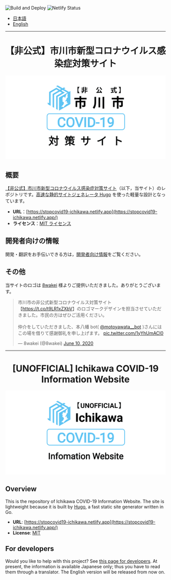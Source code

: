 ![Build and Deploy](https://github.com/Meiryo7743/COVID-19-Ichikawa/workflows/Build%20and%20Deploy/badge.svg)
![Netlify Status](https://api.netlify.com/api/v1/badges/b30d38da-34ef-424d-ac99-15754c78a693/deploy-status)

- [日本語](#非公式市川市新型コロナウイルス感染症対策サイト)
- [English](#unofficial-ichikawa-covid-19-information-website)

---
<h1 align="center">【非公式】市川市新型コロナウイルス感染症対策サイト</h1>

![【非公式】市川市新型コロナウイルス感染症対策サイト](/static/img/ogp_ja.png)

## 概要

[【非公式】市川市新型コロナウイルス感染症対策サイト](https://stopcovid19-ichikawa.netlify.app/)（以下，当サイト）のレポジトリです。[高速な静的サイトジェネレータ Hugo](https://gohugo.io/) を使った軽量な設計となっています。

- **URL**：[https://stopcovid19-ichikawa.netlify.app](https://stopcovid19-ichikawa.netlify.app/)
- **ライセンス**：[MIT ライセンス](./LICENSE)

## 開発者向けの情報

開発・翻訳をお手伝いできる方は，[開発者向け情報](https://github.com/Meiryo7743/COVID-19-Ichikawa/wiki/%E9%96%8B%E7%99%BA%E8%80%85%E5%90%91%E3%81%91%E6%83%85%E5%A0%B1)をご覧ください。

## その他

当サイトのロゴは [8wakei](https://twitter.com/8wakei) 様よりご提供いただきました。ありがとうございます。

> 市川市の非公式新型コロナウイルス対策サイト【<a href="https://t.co/t9LR1xZXbV">https://t.co/t9LR1xZXbV</a>】のロゴマークデザインを担当させていただきました。市民の方はぜひご活用ください。<br><br>仲介をしていただきました、本八幡 bot( <a href="https://twitter.com/motoyawata__bot?ref_src=twsrc%5Etfw">@motoyawata\_\_bot</a> )さんにはこの場を借りて感謝御礼を申し上げます。 <a href="https://t.co/1yYhUmACI0">pic.twitter.com/1yYhUmACI0</a></p>&mdash; 8wakei (@8wakei) <a href="https://twitter.com/8wakei/status/1270536608740077569?ref_src=twsrc%5Etfw">June 10, 2020</a>

---

<h1 align="center">[UNOFFICIAL] Ichikawa COVID-19 Information Website</h1>

![[UNOFFICIAL] Ichikawa COVID-19 Information Website](/static/img/ogp_en.png)

## Overview

This is the repository of Ichikawa COVID-19 Information Website. The site is lightweight because it is built by [Hugo](https://gohugo.io/), a fast static site generator written in Go.

- **URL**: [https://stopcovid19-ichikawa.netlify.app](https://stopcovid19-ichikawa.netlify.app/)
- **License**: [MIT](./LICENSE)

## For developers

Would you like to help with this project? See [this page for developers](https://github.com/Meiryo7743/COVID-19-Ichikawa/wiki/%E9%96%8B%E7%99%BA%E8%80%85%E5%90%91%E3%81%91%E6%83%85%E5%A0%B1). At present, the information is available Japanese only; thus you have to read them through a translator. The English version will be released from now on.
